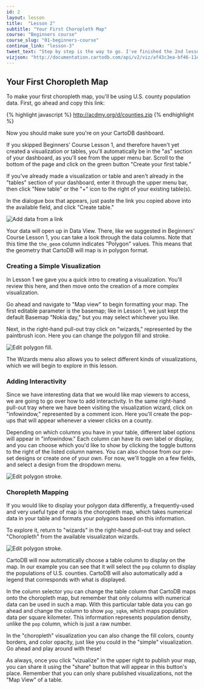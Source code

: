 ```yaml
---
id: 2
layout: lesson
title:  "Lesson 2"
subtitle: "Your First Choropleth Map"
course: "Beginners course"
course_slug: "01-beginners-course"
continue_link: "lesson-3"
tweet_text: "Step by step is the way to go. I've finished the 2nd lesson of the map academy. Check it out"
vizjson: "http://documentation.cartodb.com/api/v2/viz/af43c3ea-bf46-11e3-8153-0edbca4b5057/viz.json"
---
```


## Your First Choropleth Map

To make your first choropleth map, you'll be using U.S. county population data. First, go ahead and copy this link:

{% highlight javascript %}
http://acdmy.org/d/counties.zip
{% endhighlight %}

Now you should make sure you're on your CartoDB dashboard.  

If you skipped Beginners' Course Lesson 1, and therefore haven't yet created a visualization or tables, you'll automatically be in the "as" section of your dashboard, as you'll see from the upper menu bar. Scroll to the bottom of the page and click on the green button "Create your first table." 

If you've already made a visualization or table and aren't already in the "tables" section of your dashboard, enter it through the upper menu bar, then click "New table" or the "+" icon to the right of your existing table(s). 

In the dialogue box that appears, just paste the link you copied above into the available field, and click "Create table."

![Add data from a link]({{site.baseurl}}/img/course1/lesson2/newtableURL.png)

Your data will open up in Data View. There, like we suggested in Beginners' Course Lesson 1, you can take a look through the data columns. Note that this time the `the_geom` column indicates "Polygon" values. This means that the geometry that CartoDB will map is in polygon format.

### Creating a Simple Visualization

In Lesson 1 we gave you a quick intro to creating a visualization. You'll review this here, and then move onto the creation of a more complex visualization.

Go ahead and navigate to "Map view" to begin formatting your map. The first editable parameter is the basemap; like in Lesson 1, we just kept the default Basemap "Nokia day," but you may select whichever you like.

Next, in the right-hand pull-out tray click on "wizards," represented by the paintbrush icon. Here you can change the polygon fill and stroke.

![Edit polygon fill.]({{site.baseurl}}/img/course1/lesson2/polygonfill.png)

The Wizards menu also allows you to select different kinds of visualizations, which we will begin to explore in this lesson.

### Adding Interactivity
Since we have interesting data that we would like map viewers to access, we are going to go over how to add interactivity. In the same right-hand pull-out tray where we have been visiting the visualization wizard, click on "infowindow," represented by a comment icon. Here you'll create the pop-ups that will appear whenever a viewer clicks on a county.

Depending on which columns you have in your table, different label options will appear in "infowindow." Each column can have its own label or display, and you can choose which you'd like to show by clicking the toggle buttons to the right of the listed column names. You can also choose from our pre-set designs or create one of your own. For now, we'll toggle on a few fields, and select a design from the dropdown menu.

![Edit polygon stroke.]({{site.baseurl}}/img/course1/lesson2/infowindow.png)


### Choropleth Mapping

If you would like to display your polygon data differently, a frequently-used and very useful type of map is the choropleth map, which takes numerical data in your table and formats your polygons based on this information.

To explore it, return to "wizards" in the right-hand pull-out tray and select "Choropleth" from the available visualizaton wizards. 

![Edit polygon stroke.]({{site.baseurl}}/img/course1/lesson2/choropleth.png)

CartoDB will now automatically choose a table column to display on the map. In our example you can see that it will select the `pop` column to display the populations of U.S. counties. CartoDB will also automatically add a legend that corresponds with what is displayed.

In the column selector you can change the table column that CartoDB maps onto the choropleth map, but remember that only columns with numerical data can be used in such a map. With this particular table data you can go ahead and change the column to show `pop_sqkm`, which maps population data per square kilometer. This information represents population density, unlike the `pop` column, which is just a raw number.

In the "choropleth" visualization you can also change the fill colors, county borders, and color opacity, just like you could in the "simple" visualization. Go ahead and play around with these!

As always, once you click "vizualize" in the upper right to publish your map, you can share it using the "share" button that will appear in this button's place. Remember that you can only share published visualizations, not the "Map View" of a table.
